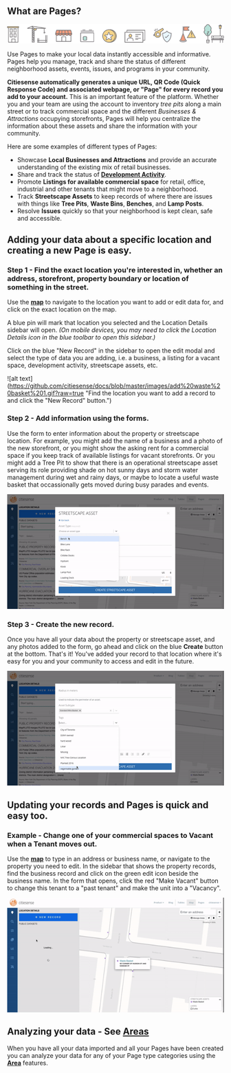 ## What are Pages?

![alt text](https://github.com/citiesense/docs/blob/master/images/Schedule%20a%20demo%20IMAGE.png?raw=true "Pages help you manage and share of all your local information.")

Use Pages to make your local data instantly accessible and informative. Pages help you manage, track and share the status of different neighborhood assets, events, issues, and programs in your community. 

**Citiesense automatically generates a unique URL, QR Code (Quick Response Code) and associated webpage, or "Page" for every record you add to your account.** This is an important feature of the platform. Whether you and your team are using the account to inventory *tree pits* along a main street or to track commercial space and the different *Businesses & Attractions* occupying storefronts, Pages will help you centralize the information about these assets and share the information with your community. 

Here are some examples of different types of Pages:
- Showcase **Local Businesses and Attractions** and provide an accurate understanding of the existing mix of retail businesses. 
- Share and track the status of [**Development Activity**](https://www.citiesense.com/projects/3287 "Example of a Page for Development Activity").
- Promote **Listings for available commercial space** for retail, office, industrial and other tenants that might move to a neighborhood.
- Track **Streetscape Assets** to keep records of where there are issues with things like **Tree Pits**, **Waste Bins**, **Benches**, and **Lamp Posts**.
- Resolve **Issues** quickly so that your neighborhood is kept clean, safe and accessible.


## Adding your data about a specific location and creating a new Page is easy.

### Step 1 - Find the exact location you're interested in, whether an address, storefront, property boundary or location of something in the street.
Use the [**map**](https://www.citiesense.com/map "Map") to navigate to the location you want to add or edit data for, and click on the exact location on the map. 

A blue pin will mark that location you selected and the Location Details sidebar will open. *(On mobile devices, you may need to click the Location Details icon in the blue toolbar to open this sidebar.)*

Click on the blue "New Record" in the sidebar to open the edit modal and select the type of data you are adding, i.e. a business, a listing for a vacant space, development activity, streetscape assets, etc. 

![alt text](https://github.com/citiesense/docs/blob/master/images/add%20waste%20basket%201.gif?raw=true "Find the location you want to add a record to and click the "New Record" button.")

### Step 2 - Add information using the forms.
Use the form to enter information about the property or streetscape location. For example, you might add the name of a business and a photo of the new storefront, or you might show the asking rent for a commercial space if you keep track of available listings for vacant storefronts. Or you might add a Tree Pit to show that there is an operational streetscape asset serving its role providing shade on hot sunny days and storm water management during wet and rainy days, or maybe to locate a useful waste basket that occassionally gets moved during busy parades and events. 

![alt text](https://github.com/citiesense/docs/blob/master/images/add%20waste%20basket%202.gif?raw=true "Fill out the form to add your local data.")

### Step 3 - Create the new record.
Once you have all your data about the property or streetscape asset, and any photos added to the form, go ahead and click on the blue **Create** button at the bottom. That's it! You've added your record to that location where it's easy for you and your community to access and edit in the future.

![alt text](https://github.com/citiesense/docs/blob/master/images/add%20waste%20basket%203.gif?raw=true "Save and confirm your new record.")



## Updating your records and Pages is quick and easy too.

### Example - Change one of your commercial spaces to Vacant when a Tenant moves out.
Use the [**map**](https://www.citiesense.com/map "Map") to type in an address or business name, or navigate to the property you need to edit. In the sidebar that shows the property records, find the business record and click on the green edit icon beside the business name. In the form that opens, click the red "Make Vacant" button to change this tenant to a "past tenant" and make the unit into a "Vacancy".


![alt text](https://github.com/citiesense/docs/blob/master/images/edit%20waste%20basket.gif?raw=true "Update the location of the waste basket.")


## Analyzing your data - See [**Areas**](https://www.citiesense.com/docs/pages/04-Areas.md)

When you have all your data imported and all your Pages have been created you can analyze your data for any of your Page type categories using the [**Area**](https://www.citiesense.com/docs/pages/04-Areas.md) features.
